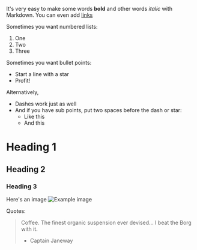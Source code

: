 It's very easy to make some words **bold** and other words *italic* with Markdown. You can even add [links](https://github.com/)

Sometimes you want numbered lists:

1. One
2. Two
3. Three

Sometimes you want bullet points:

* Start a line with a star
* Profit!

Alternatively,

- Dashes work just as well
- And if you have sub points, put two spaces before the dash or star:
  - Like this
  - And this
  
  
# Heading 1
## Heading 2
### Heading 3

Here's an image
![Example image](https://upload.wikimedia.org/wikipedia/commons/7/70/Example.png)


Quotes:

> Coffee. The finest organic suspension ever devised... I beat the Borg with it.
> - Captain Janeway
